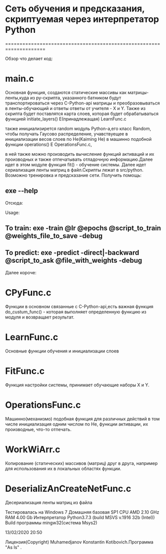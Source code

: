 Сеть обучения и предсказания, скриптуемая через интерпретатор Python
====================================================================
====================================================================

Обзор что делает код:

main.c
======
Основная функция, создаются статические массивы как матрицы-ленты,куда из py-скрипта, указанного батником
будут транспортироваться через C-Python-api матрицы и преобразовываться в ленты-обучающий и ответы ответы от учителя - X и Y.
Также из скрипта будет поставлятся карта слоев, которая будет обрабатываться
функцией initiate_layers() E(принадлежащая) LearnFunc.c
                                            
также инициализирется random модуль Python-а,его класс Random, чтобы получать Гаусово распределение, учавствуещее
в инициализации весов слоев по He(Kaiming He) в машинно подобной функции operations() E OperationsFunc.c,
                                                                                        
в ней также можно производить вычисление функций активаций и их производных и также отпечатывать отладочную
информацию.Далее идет в этом модуле функция fit() - обучение системы.
Далее идет сериализация ленты матриц в файл.Скрипты лежат в src/python.
Возможно тренировка и предсказание сети.
Получить помощь:

exe --help
----------
Отсюда:

Usage:

To train:       exe -train @lr @epochs @script_to_train @weights_file_to_save -debug
----------------------------------------------------------------------------------------
To predict:     exe -predict -direct|-backward @script_to_ask @file_with_weights -debug
----------------------------------------------------------------------------------------

Далее короче: 

СPyFunc.c
=========
Функции в основном связанные с C-Python-api,есть важная функция do_custum_func() - которая
выполняет определенную функцию из модуля и возвращает результат.

LearnFunc.c
===========
Основные функции обучения и инициализации слоев

FitFunc.c
=========
Функция настройки системы, принимает обучающие наборы X и Y.

OperationsFunc.c
================
Машинно(механизмо) подобная функция для различных действий в том числе инициализация одним числом по He,
функции активации, их производные, что-то отпечать.

WorkWiArr.c
===========
Копирование (статических) массивов (матриц) друг в друга, например для использования их в локальных
областях функции.

DeserializAnCreateNetFunc.c 
===========================
Десериализация ленты матриц из файла

Тестировалась на Windows 7 Домашняя базовая SP1
CPU AMD 2.10 GHz
RAM 4.00 Gb
Интерпретатор Python3.7.3 (build MSVS v.1916 32b (Intel))
Build программы mingw32(система Msys2)

13/02/2020 20:50

Лицензия(Copyright) Muhamedjanov Konstantin Kotibovich.Программа "As Is" .